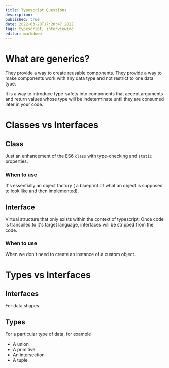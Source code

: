 ```yaml
---
title: Typescript Questions
description: 
published: true
date: 2022-03-28T17:20:47.282Z
tags: typescript, interviewing
editor: markdown
---
```


# What are generics?
They provide a way to create reusable components. They provide a way to make components work with any data type and not restrict to one data type. 

It is a way to introduce type-safety into components that accept arguments and return values whose type will be indeterminate until they are consumed later in your code. 

# Classes vs Interfaces
## Class
Just an enhancement of the ES6 `class` with type-checking and `static` properties. 
### When to use
It's essentially an object factory ( a blueprint of what an object is supposed to look like and then implemented). 
## Interface
Virtual structure that only exists within the context of typescript. Once code is transpiled to it's target language, interfaces will be stripped from the code. 
### When to use
When we don't need to create an instance of a custom object. 

# Types vs Interfaces
## Interfaces
For data shapes. 
## Types
For a particular type of data, for example
- A union
- A primitive
- An intersection
- A tuple